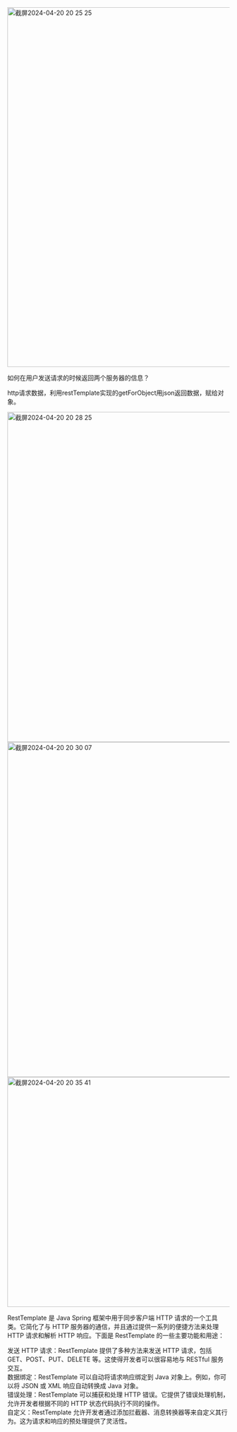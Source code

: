 <img width="815" alt="截屏2024-04-20 20 25 25" src="https://github.com/xkong-study/reggie_delivery_note/assets/100473178/9db6dbc0-e4b8-46b9-a839-0fdf4ce69b86">

如何在用户发送请求的时候返回两个服务器的信息？     

http请求数据，利用restTemplate实现的getForObject用json返回数据，赋给对象。      

<img width="748" alt="截屏2024-04-20 20 28 25" src="https://github.com/xkong-study/reggie_delivery_note/assets/100473178/253fa452-e24f-4f77-a7a4-5bfd10649599">

<img width="759" alt="截屏2024-04-20 20 30 07" src="https://github.com/xkong-study/reggie_delivery_note/assets/100473178/437e513a-dcdb-4c80-9b4f-ce6568407de0">

<img width="521" alt="截屏2024-04-20 20 35 41" src="https://github.com/xkong-study/reggie_delivery_note/assets/100473178/82d26680-2525-4b67-a317-6cfc88af22b2">

RestTemplate 是 Java Spring 框架中用于同步客户端 HTTP 请求的一个工具类。它简化了与 HTTP 服务器的通信，并且通过提供一系列的便捷方法来处理 HTTP 请求和解析 HTTP 响应。下面是 RestTemplate 的一些主要功能和用途：             

发送 HTTP 请求：RestTemplate 提供了多种方法来发送 HTTP 请求，包括 GET、POST、PUT、DELETE 等。这使得开发者可以很容易地与 RESTful 服务交互。       
数据绑定：RestTemplate 可以自动将请求响应绑定到 Java 对象上。例如，你可以将 JSON 或 XML 响应自动转换成 Java 对象。        
错误处理：RestTemplate 可以捕获和处理 HTTP 错误。它提供了错误处理机制，允许开发者根据不同的 HTTP 状态代码执行不同的操作。       
自定义：RestTemplate 允许开发者通过添加拦截器、消息转换器等来自定义其行为。这为请求和响应的预处理提供了灵活性。        
